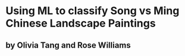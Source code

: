<h1> Using ML to classify Song vs Ming Chinese Landscape Paintings </h1>
<h2> by Olivia Tang and Rose Williams </h2>
<p>  </p>
